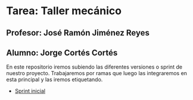 # Tarea: Taller mecánico
## Profesor: José Ramón Jiménez Reyes
## Alumno: Jorge Cortés Cortés
En este repositorio iremos subiendo las diferentes versiones o sprint de nuestro proyecto.
Trabajaremos por ramas que luego las integraremos en esta principal y las iremos etiquetando.

- [Sprint inicial](../../tree/sprint_inicial)